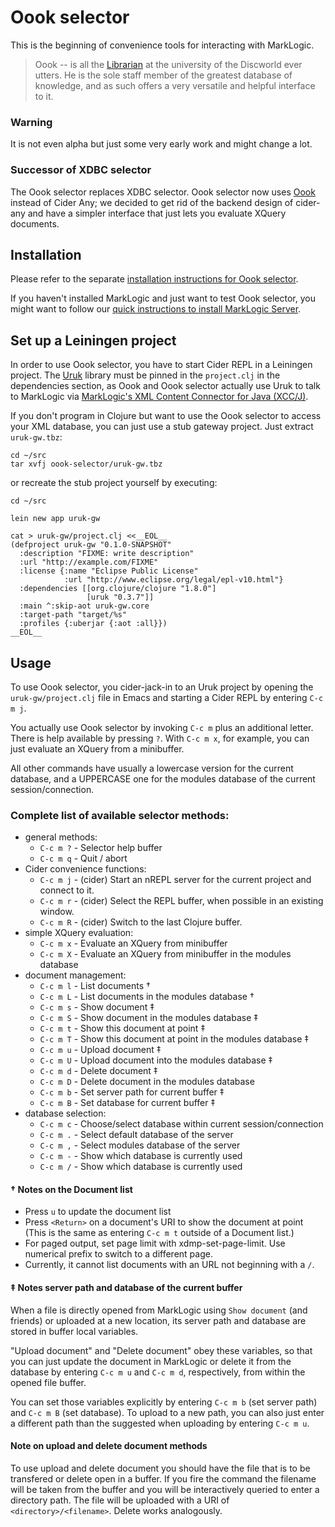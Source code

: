 # Oook selector

This is the beginning of convenience tools for interacting with MarkLogic.

> Oook -- is all the [Librarian](https://en.wikipedia.org/wiki/Unseen_University#Librarian)
> at the university of the Discworld ever utters. He is the sole staff
> member of the greatest database of knowledge, and as such offers a
> very versatile and helpful interface to it.

### Warning

It is not even alpha but just some very early work and might change a lot.

### Successor of XDBC selector

The Oook selector replaces XDBC selector. Oook selector now
uses [Oook](https://github.com/xquery-mode/Oook) instead of Cider Any;
we decided to get rid of the backend design of cider-any and have a
simpler interface that just lets you evaluate XQuery documents.

## Installation

Please refer to the separate [installation instructions for Oook selector](INSTALL.md).

If you haven't installed MarkLogic and just want to test Oook selector,
you might want to follow our
[quick instructions to install MarkLogic Server](INSTALL-MarkLogic.md).


## Set up a Leiningen project

In order to use Oook selector, you have to start Cider REPL in a
Leiningen project. The [Uruk](https://github.com/daveliepmann/uruk)
library must be pinned in the `project.clj` in the dependencies section,
as Oook and Oook selector actually use Uruk to talk to MarkLogic via
[MarkLogic's XML Content Connector for Java (XCC/J)](https://docs.marklogic.com/javadoc/xcc/index.html).

If you don't program in Clojure but want to use the Oook selector
to access your XML database, you can just use a stub gateway project.
Just extract `uruk-gw.tbz`:
```
cd ~/src
tar xvfj oook-selector/uruk-gw.tbz 
```
or recreate the stub project yourself by executing:
```
cd ~/src

lein new app uruk-gw

cat > uruk-gw/project.clj <<__EOL__
(defproject uruk-gw "0.1.0-SNAPSHOT"
  :description "FIXME: write description"
  :url "http://example.com/FIXME"
  :license {:name "Eclipse Public License"
            :url "http://www.eclipse.org/legal/epl-v10.html"}
  :dependencies [[org.clojure/clojure "1.8.0"]
                 [uruk "0.3.7"]]
  :main ^:skip-aot uruk-gw.core
  :target-path "target/%s"
  :profiles {:uberjar {:aot :all}})
__EOL__
```

## Usage

To use Oook selector, you cider-jack-in to an Uruk project by opening
the `uruk-gw/project.clj` file in Emacs and starting a Cider REPL by
entering `C-c m j`.

You actually use Oook selector by invoking `C-c m` plus an additional
letter. There is help available by pressing `?`.  With `C-c m x`, for
example, you can just evaluate an XQuery from a minibuffer.

All other commands have usually a lowercase version for the current database, and
a UPPERCASE one for the modules database of the current session/connection.

### Complete list of available selector methods:

- general methods:
  - `C-c m ?` - Selector help buffer
  - `C-c m q` - Quit / abort
- Cider convenience functions:
  - `C-c m j` - (cider) Start an nREPL server for the current project and connect to it.
  - `C-c m r` - (cider) Select the REPL buffer, when possible in an existing window.
  - `C-c m R` - (cider) Switch to the last Clojure buffer.
- simple XQuery evaluation:
  - `C-c m x` - Evaluate an XQuery from minibuffer
  - `C-c m X` - Evaluate an XQuery from minibuffer in the modules database
- document management:
  - `C-c m l` - List documents †
  - `C-c m L` - List documents in the modules database †
  - `C-c m s` - Show document ‡
  - `C-c m S` - Show document in the modules database ‡
  - `C-c m t` - Show this document at point ‡
  - `C-c m T` - Show this document at point in the modules database ‡
  - `C-c m u` - Upload document ‡
  - `C-c m U` - Upload document into the modules database ‡
  - `C-c m d` - Delete document ‡
  - `C-c m D` - Delete document in the modules database
  - `C-c m b` - Set server path for current buffer ‡
  - `C-c m B` - Set database for current buffer ‡
- database selection:
  - `C-c m c` - Choose/select database within current session/connection
  - `C-c m .` - Select default database of the server
  - `C-c m ,` - Select modules database of the server
  - `C-c m -` - Show which database is currently used
  - `C-c m /` - Show which database is currently used

#### † Notes on the Document list
* Press  `u`  to update the document list
* Press  `<Return>`  on a document's URI to show the document at point
  (This is the same as entering  `C-c m t`  outside of a Document list.)
* For paged output, set page limit with xdmp-set-page-limit.
  Use numerical prefix to switch to a different page.
* Currently, it cannot list documents with an URL not beginning with a `/`.

#### ‡ Notes server path and database of the current buffer

When a file is directly opened from MarkLogic using `Show document`
(and friends) or uploaded at a new location, its server path and
database are stored in buffer local variables.

"Upload document" and "Delete document" obey these variables, so that
you can just update the document in MarkLogic or delete it from the
database by entering `C-c m u` and `C-c m d`, respectively, from
within the opened file buffer.

You can set those variables explicitly by entering  `C-c m b` (set
server path) and `C-c m B` (set database). To upload to a new path,
you can also just enter a different path than the suggested when
uploading by entering  `C-c m u`.

#### Note on upload and delete document methods

To use upload and delete document you should have the file that is to
be transfered or delete open in a buffer. If you fire the command the
filename will be taken from the buffer and you will be interactively
queried to enter a directory path.  The file will be uploaded with a
URI of `<directory>/<filename>`.  Delete works analogously.
